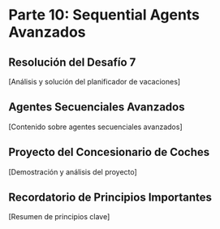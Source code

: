 # Parte 10: Sequential Agents Avanzados

## Resolución del Desafío 7
[Análisis y solución del planificador de vacaciones]

## Agentes Secuenciales Avanzados
[Contenido sobre agentes secuenciales avanzados]

## Proyecto del Concesionario de Coches
[Demostración y análisis del proyecto]

## Recordatorio de Principios Importantes
[Resumen de principios clave] 